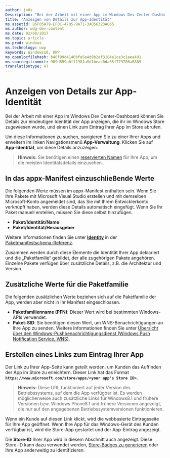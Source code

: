 ```yaml
---
author: jnHs
Description: "Bei der Arbeit mit einer App im Windows Dev Center-Dashboard können Sie Details zur eindeutigen Identität der App anzeigen, die ihr im Windows Store zugewiesen wurde, und einen Link zum Eintrag Ihrer App im Store abrufen."
title: "Anzeigen von Details zur App-Identität"
ms.assetid: 86F05A79-EFBC-4705-9A71-3A056323AC65
ms.author: wdg-dev-content
ms.date: 02/08/2017
ms.topic: article
ms.prod: windows
ms.technology: uwp
keywords: Windows10, UWP
ms.openlocfilehash: b48f99d4146bfa5e4d9b2af3184e1ce3c1aea491
ms.sourcegitcommit: 909d859a0f11981a8d1beac0da35f779786a6889
translationtype: HT
---
```

# <a name="view-app-identity-details"></a>Anzeigen von Details zur App-Identität


Bei der Arbeit mit einer App im Windows Dev Center-Dashboard können Sie Details zur eindeutigen Identität der App anzeigen, die ihr im Windows Store zugewiesen wurde, und einen Link zum Eintrag Ihrer App im Store abrufen.

Um diese Informationen zu suchen, navigieren Sie zu einer Ihrer Apps und erweitern im linken Navigationsmenü **App-Verwaltung**. Klicken Sie auf **App-Identität**, um diese Details anzuzeigen.

> **Hinweis:**  Sie benötigen einen [reservierten Namen](create-your-app-by-reserving-a-name.md) für Ihre App, um die meisten Identitätsdetails einzusehen.

## <a name="values-to-include-in-your-appx-manifest"></a>In das appx-Manifest einzuschließende Werte


Die folgenden Werte müssen im appx-Manifest enthalten sein. Wenn Sie Ihre Pakete mit Microsoft Visual Studio erstellen und mit demselben Microsoft-Konto angemeldet sind, das Sie mit Ihrem Entwicklerkonto verknüpft haben, werden diese Details automatisch eingefügt. Wenn Sie Ihr Paket manuell erstellen, müssen Sie diese selbst hinzufügen.

-   **Paket/Identität/Name**
-   **Paket/Identität/Herausgeber**

Weitere Informationen finden Sie unter [**Identity**](https://msdn.microsoft.com/library/windows/apps/br211441) in der [Paketmanifestschema-Referenz](https://msdn.microsoft.com/library/windows/apps/br211473).

Zusammen werden durch diese Elemente die Identität Ihrer App deklariert und die „Paketfamilie“ gebildet, der alle zugehörigen Pakete angehören. Einzelne Pakete verfügen über zusätzliche Details, z.B. die Architektur und Version.

## <a name="additional-values-for-package-family"></a>Zusätzliche Werte für die Paketfamilie


Die folgenden zusätzlichen Werte beziehen sich auf die Paketfamilie der App, werden aber nicht in Ihr Manifest eingeschlossen.

-   **Paketfamilienname (PFN)**: Dieser Wert wird bei bestimmten Windows-APIs verwendet.
-   **Paket-SID**: Sie benötigen diesen Wert, um WNS-Benachrichtigungen an Ihre App zu senden. Weitere Informationen finden Sie unter [Übersicht über den Windows-Pushbenachrichtigungsdienst (Windows Push Notification Service, WNS)](https://msdn.microsoft.com/library/windows/apps/mt187203).

## <a name="link-to-your-apps-listing"></a>Erstellen eines Links zum Eintrag Ihrer App

Der Link zu Ihrer App-Seite kann geteilt werden, um Kunden das Auffinden der App im Store zu erleichtern. Dieser Link hat das Format **`https://www.microsoft.com/store/apps/<your app's Store ID>`**.

> **Hinweis:**  Diese URL funktioniert auf jeder Version des Betriebssystems, auf dem die App verfügbar ist. Es werden möglicherweise auch zusätzliche Links für Windows8.1 und frühere Versionen bzw. Windows Phone8.1 und frühere Versionen angezeigt, die nur auf den angegebenen Betriebssystemversionen funktionieren.

Wenn ein Kunde auf diesen Link klickt, wird die webbasierte Eintragsseite für Ihre App geöffnet. Wenn Ihre App für das Windows-Gerät des Kunden verfügbar ist, wird die Store-App gestartet und der App-Eintrag angezeigt.

Die **Store-ID** Ihrer App wird in diesem Abschnitt auch angezeigt. Diese Store-ID kann dazu verwendet werden, [Store-Badges zu generieren](http://go.microsoft.com/fwlink/p/?LinkId=534236) oder Ihre App anderweitig zu identifizieren.

 

 




